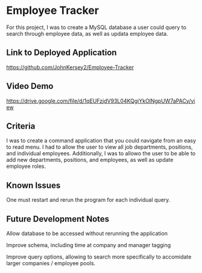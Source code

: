# Employee Tracker 

For this project, I was to create a MySQL database a user could query to search through employee data, as well as updata employee data. 

## Link to Deployed Application

<https://github.com/JohnKersey2/Employee-Tracker>

## Video Demo

<https://drive.google.com/file/d/1qEUFzjdV93L04KQgiYkOlNgpUW7aPACy/view>

## Criteria 

I was to create a command application that you could navigate from an easy to read menu. I had to allow the user to view all job departments, positions, and individual employees. Additionally, I was to allowo the user to be able to add new departments, positions, and employees, as well as update employee roles. 

## Known Issues

One must restart and rerun the program for each individual query. 

## Future Development Notes

Allow database to be accessed without rerunning the application

Improve schema, including time at company and manager tagging 

Improve query options, allowing to search more specifically to accomidate larger companies / employee pools. 